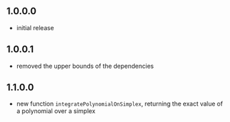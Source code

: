 1.0.0.0
-------
* initial release

1.0.0.1
-------
* removed the upper bounds of the dependencies

1.1.0.0
-------
* new function `integratePolynomialOnSimplex`, returning the exact value of 
  a polynomial over a simplex